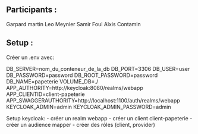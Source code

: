 ## Participants : 
Garpard martin
Leo Meynier
Samir Foul
Alxis Contamin

## Setup :

Créer un .env avec:

DB_SERVER=nom_du_conteneur_de_la_db
DB_PORT=3306
DB_USER=user
DB_PASSWORD=password
DB_ROOT_PASSWORD=password
DB_NAME=papeterie
VOLUME_DB=./
APP_AUTHORITY=http://keycloak:8080/realms/webapp
APP_CLIENTID=client-papeterie
APP_SWAGGERAUTHORITY=http://localhost:1100/auth/realms/webapp
KEYCLOAK_ADMIN=admin
KEYCLOAK_ADMIN_PASSWORD=admin

Setup keycloak:
    - créer un realm webapp
    - créer un client client-papeterie
    - créer un audience mapper
    - créer des rôles (client, provider)